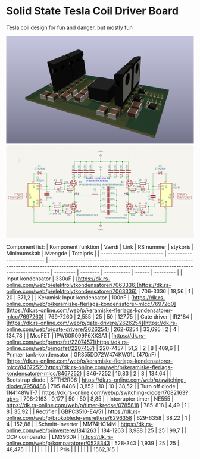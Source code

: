 # Solid State Tesla Coil Driver Board
 Tesla coil design for fun and danger, but mostly fun
 
![Power_PCB](PCB_Power.png?raw=true "Schematic")
![Schematic](schematic.png?raw=true "Schematic")

Component list:
| Komponent funktion         | Værdi                      | Link                                                                                                                                                         | RS nummer | stykpris | Minimumskøb | Mængde | Totalpris |
| -------------------------- | -------------------------- | ------------------------------------------------------------------------------------------------------------------------------------------------------------ | --------- | -------- | ----------- | ------ | --------- |
| Input kondensator          | 330uF                      | [https://dk.rs-online.com/web/p/elektrolytkondensatorer/7063336](https://dk.rs-online.com/web/p/elektrolytkondensatorer/7063336)                             | 706-3336  | 18,56    | 1           | 20     | 371,2     |
| Keramisk Input kondensator | 100nF                      | [https://dk.rs-online.com/web/p/keramiske-flerlags-kondensatorer-mlcc/7697260](https://dk.rs-online.com/web/p/keramiske-flerlags-kondensatorer-mlcc/7697260) | 769-7260  | 2,555    | 25          | 50     | 127,75    |
| Gate driver                | IR2184                     | [https://dk.rs-online.com/web/p/gate-drivere/2626254](https://dk.rs-online.com/web/p/gate-drivere/2626254)                                                   | 262-6254  | 33,695   | 2           | 4      | 134,78    |
| MosFET                     | IPW60R099P6XKSA1           | [https://dk.rs-online.com/web/p/mosfet/2207457](https://dk.rs-online.com/web/p/mosfet/2207457)                                                               | 220-7457  | 51,2     | 2           | 8      | 409,6     |
| Primær tank-kondensator    | GR355DD72W474KW01L (470nF) | [https://dk.rs-online.com/web/p/keramiske-flerlags-kondensatorer-mlcc/8467252](https://dk.rs-online.com/web/p/keramiske-flerlags-kondensatorer-mlcc/8467252) | 846-7252  | 16,83    | 2           | 8      | 134,64    |
| Bootstrap diode            | STTH2R06                   | https://dk.rs-online.com/web/p/switching-dioder/7958486                                                                                                      | 795-8486  | 3,852    | 10          | 10     | 38,52     |
| Turn off diode             | 1N4148WT-7                 | https://dk.rs-online.com/web/p/switching-dioder/7082163?gb=s                                                                                                 | 708-2163  | 0,177    | 50          | 50     | 8,85      |
| Interrupter timer          | NE555                      | https://dk.rs-online.com/web/p/timer-kredse/0785818                                                                                                          | 785-818   | 4,49     | 1           | 8      | 35,92     |
| Rectifier                  | GBPC3510-E4/51             | https://dk.rs-online.com/web/p/brokoblede-ensrettere/6296358                                                                                                 | 629-6358  | 38,22    | 1           | 4      | 152,88    |
| Schmitt-inverter           | MM74HC14M                  | https://dk.rs-online.com/web/p/invertere/1841263                                                                                                             | 184-1263  | 3,988    | 25          | 25     | 99,7      |
| OCP comparator             | LM393DR                    | https://dk.rs-online.com/web/p/komparatorer/0528343                                                                                                          | 528-343   | 1,939    | 25          | 25     | 48,475    |
|                            |                            |                                                                                                                                                              |           |          |             |        |           |
| Pris                       |                            |                                                                                                                                                              |           |          |             |        | 1562,315  |
